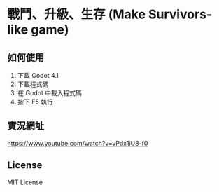 # 戰鬥、升級、生存 (Make Survivors-like game)

## 如何使用

1. 下載 Godot 4.1
2. 下載程式碼
3. 在 Godot 中載入程式碼
5. 按下 F5 執行

## 實況網址

https://www.youtube.com/watch?v=vPdx1iU8-f0

## License

MIT License
